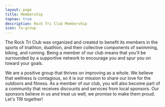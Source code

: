 ```yaml
---
layout: page
title: Membership
topnav: true
description: Rock Tri Club Membership
icon: fa-group
---
```


The Rock Tri Club was organized and created to benefit its members in the sports of triathlon, duathlon, and their collective components of swimming, biking, and running. Being a member of our club means that you'll be surrounded by a supportive network to encourage you and spur you on toward your goals.

We are a positive group that thrives on improving as a whole. We believe that wellness is contagious, so it is our mission to share our love for the outdoors and fitness. As a member of our club, you will also become part of a community that receives discounts and services from local sponsors. Our sponsors believe in us and treat us well; we promise to make them proud. Let's TRI together!

<script src='https://js.tito.io/v1' async></script>
<tito-widget event="rock-tri-club/2015-membership"></tito-widget>
